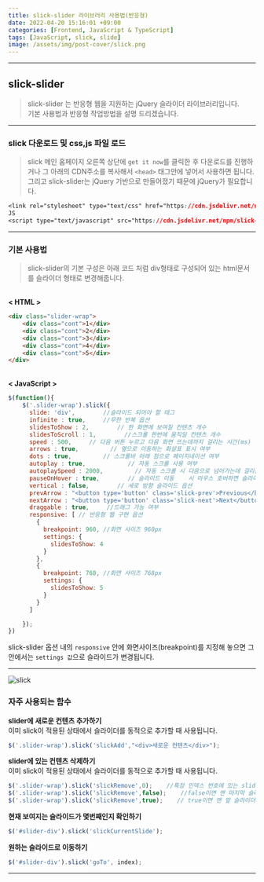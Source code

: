 ```yaml
---
title: slick-slider 라이브러리 사용법(반응형)
date: 2022-04-20 15:16:01 +09:00
categories: [Frontend, JavaScript & TypeScript]
tags: [JavaScript, slick, slide]
image: /assets/img/post-cover/slick.png
---
```



---
## slick-slider

> slick-slider 는 반응형 웹을 지원하는 jQuery 슬라이더 라이브러리입니다.  
> 기본 사용법과 반응형 작업방법을 설명 드리겠습니다.

---

### slick 다운로드 및 css,js 파일 로드

> slick 메인 홈페이지 오른쪽 상단에 `get it now`를 클릭한 후 다운로드를 진행하거나 그 아래의 CDN주소를 복사해서 `<head>` 태그안에 넣어서 사용하면 됩니다.  
> 그리고 slick-slider는 jQuery 기반으로 만들어졌기 때문에 jQuery가 필요합니다.

```css
<link rel="stylesheet" type="text/css" href="https://cdn.jsdelivr.net/npm/slick-carousel@1.8.1/slick/slick.css"/>
JS
<script type="text/javascript" src="https://cdn.jsdelivr.net/npm/slick-carousel@1.8.1/slick/slick.min.js"></script>
```
---

### 기본 사용법

> slick-slider의 기본 구성은 아래 코드 처럼 div형태로 구성되어 있는 html문서를 슬라이더 형태로 변경해줍니다.

   
**< HTML >**

```html
<div class="slider-wrap">
    <div class="cont">1</div>
    <div class="cont">2</div>
    <div class="cont">3</div>
    <div class="cont">4</div>
    <div class="cont">5</div>
</div>
```

   
**< JavaScript >**

```js
$(function(){
    $('.slider-wrap').slick({
      slide: 'div',        //슬라이드 되어야 할 태그
      infinite : true,     //무한 반복 옵션     
      slidesToShow : 2,        // 한 화면에 보여질 컨텐츠 개수
      slidesToScroll : 1,        //스크롤 한번에 움직일 컨텐츠 개수
      speed : 500,     // 다음 버튼 누르고 다음 화면 뜨는데까지 걸리는 시간(ms)
      arrows : true,         // 옆으로 이동하는 화살표 표시 여부
      dots : true,         // 스크롤바 아래 점으로 페이지네이션 여부
      autoplay : true,            // 자동 스크롤 사용 여부
      autoplaySpeed : 2000,         // 자동 스크롤 시 다음으로 넘어가는데 걸리는 시간 (ms)
      pauseOnHover : true,        // 슬라이드 이동    시 마우스 호버하면 슬라이더 멈추게 설정
      vertical : false,        // 세로 방향 슬라이드 옵션
      prevArrow : "<button type='button' class='slick-prev'>Previous</button>",
      nextArrow : "<button type='button' class='slick-next'>Next</button>",
      draggable : true,     //드래그 가능 여부 
      responsive: [ // 반응형 웹 구현 옵션
        {  
          breakpoint: 960, //화면 사이즈 960px
          settings: {
            slidesToShow: 4
          } 
        },
        { 
          breakpoint: 768, //화면 사이즈 768px
          settings: {    
            slidesToShow: 5
          } 
        }
      ]

    });
})
```

slick-slider 옵션 내의 `responsive` 안에 화면사이즈(breakpoint)를 지정해 놓으면 그 안에서는 `settings 값`으로 슬라이드가 변경됩니다.

---
![slick](https://velog.velcdn.com/images/woodie/post/4297932d-46bc-405a-a49b-50ab41d52a17/image.png)

### 자주 사용되는 함수

**slider에 새로운 컨텐츠 추가하기**  
이미 slick이 적용된 상태에서 슬라이더를 동적으로 추가할 때 사용됩니다.

```js
$('.slider-wrap').slick('slickAdd',"<div>새로운 컨텐츠</div>");
```

**slider에 있는 컨텐츠 삭제하기**  
이미 slick이 적용된 상태에서 슬라이더를 동적으로 추가할 때 사용됩니다.

```js
$('.slider-wrap').slick('slickRemove',0);    //특정 인덱스 번호에 있는 slider 삭제
$('.slider-wrap').slick('slickRemove',false);    //false이면 맨 마지막 슬라이더 삭제
$('.slider-wrap').slick('slickRemove',true);    // true이면 맨 앞 슬라이더 삭제
```

**현재 보여지는 슬라이드가 몇번째인지 확인하기**

```js
$('#slider-div').slick('slickCurrentSlide'); 
```

**원하는 슬라이드로 이동하기**

```js
$('#slider-div').slick('goTo', index);
```

---